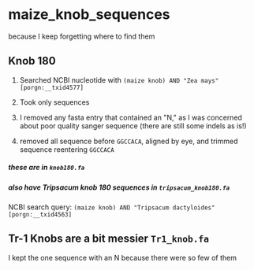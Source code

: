 # maize_knob_sequences
because I keep forgetting where to find them

## Knob 180

1. Searched NCBI nucleotide with `(maize knob) AND "Zea mays"[porgn:__txid4577]`

2. Took only sequences 

3. I removed any fasta entry that contained an "N," as I was concerned about poor quality sanger sequence (there are still some indels as is!)

4. removed all sequence before `GGCCACA`, aligned by eye, and trimmed sequence reentering `GGCCACA`

##### these are in `knob180.fa`

##### also have Tripsacum knob 180 sequences in `tripsacum_knob180.fa`

NCBI search query:
`(maize knob) AND "Tripsacum dactyloides"[porgn:__txid4563]`


## Tr-1 Knobs are a bit messier `Tr1_knob.fa`

I kept the one sequence with an N because there were so few of them

